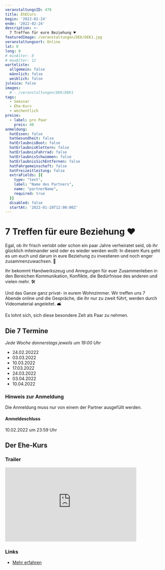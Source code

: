 ```yaml
---
veranstaltungsID: 478
title: EhECurs
begin: '2022-02-24'
ende: '2022-02-24'
description: >-
  7 Treffen für eure Beziehung ♥️
featuredImage: /veranstaltungen/DEK/DEK1.jpg
veranstaltungsort: Online
lat: 0
long: 0
# minAlter: 8
# maxAlter: 12
warteliste:
  allgemein: false
  männlich: false
  weiblich: false
juleica: false
images:
  # - /veranstaltungen/DEK/DEK1
tags:
  - Seminar
  - Ehe-Kurs
  - wöchentlich
preise:
  - label: pro Paar
    preis: 40
anmeldung:
  hatEssen: false
  hatGesundheit: false
  hatErlaubnisBoot: false
  hatErlaubnisKlettern: false
  hatErlaubnisFahrrad: false
  hatErlaubnisSchwimmen: false
  hatErlaubnisSichEntfernen: false
  hatFahrgemeinschaft: false
  hatFreizeitleitung: false
  extraFields: [{
    type: "text",
    label: "Name des Partners",
    name: "partnerName",
    required: true
  }]
  disabled: false
  startAt: '2022-01-28T12:00:00Z'
---
```


# 7 Treffen für eure Beziehung ♥️

Egal, ob ihr frisch verlobt oder schon ein paar Jahre verheiratet seid, ob ihr glücklich miteinander seid oder es wieder werden wollt: In diesem Kurs geht es um euch und darum in eure Beziehung zu investieren und noch enger zusammenzuwachsen. 💑

Ihr bekommt Handwerkszeug und Anregungen für euer Zusammenleben in den Bereichen Kommunikation, Konflikte, die Bedürfnisse des anderen und vielen mehr. 🛠️

Und das Ganze ganz privat- in eurem Wohnzimmer. Wir treffen uns 7 Abende online und die Gespräche, die ihr nur zu zweit führt, werden durch Videomaterial angeleitet. 🛋️

Es lohnt sich, sich diese besondere Zeit als Paar zu nehmen.

## Die 7 Termine
_Jede Woche donnerstags jeweils um 19:00 Uhr_

- 24.02.20222
- 03.03.2022
- 10.03.2022
- 17.03.2022
- 24.03.2022
- 03.04.2022
- 10.04.2022

### Hinweis zur Anmeldung
Die Anmeldung muss nur von einem der Partner ausgefüllt werden.

#### Anmeldeschluss
10.02.2022 um 23:59 Uhr

## Der Ehe-Kurs

### Trailer

<iframe src="https://player.vimeo.com/video/486349990" allow="autoplay; fullscreen; picture-in-picture" allowfullscreen title="Der Ehe-Kurs – Trailer" width="426" height="240" frameborder="0" style="max-width: 100%;"></iframe>

### Links

- [Mehr erfahren](https://alphakurs.de/der-ehekurs-mehr-erfahren)
